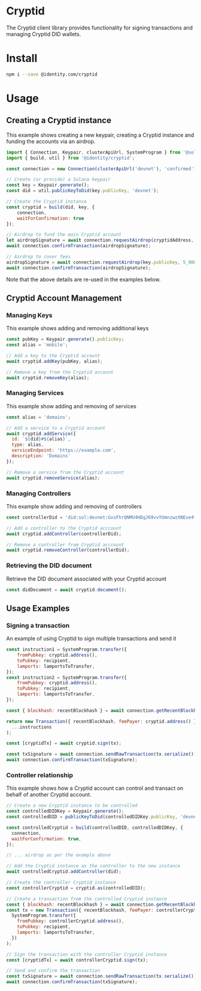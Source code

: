 # Cryptid

The Cryptid client library provides functionality for signing transactions and managing Cryptid DID wallets.

# Install

```sh
npm i --save @identity.com/cryptid
```

# Usage

## Creating a Cryptid instance

This example shows creating a new keypair, creating a Cryptid instance and funding the accounts via an airdrop.

```javascript
import { Connection, Keypair, clusterApiUrl, SystemProgram } from '@solana/web3.js';
import { build, util } from '@identity/cryptid';

const connection = new Connection(clusterApiUrl('devnet'), 'confirmed');

// Create (or provide) a Solana keypair
const key = Keypair.generate();
const did = util.publicKeyToDid(key.publicKey, 'devnet');

// Create the Cryptid instance
const cryptid = build(did, key, {
    connection,
    waitForConfirmation: true
});

// Airdrop to fund the main Cryptid account
let airdropSignature = await connection.requestAirdrop(cryptidAddress, LAMPORTS_PER_SOL);
await connection.confirmTransaction(airdropSignature);

// Airdrop to cover fees
airdropSignature = await connection.requestAirdrop(key.publicKey, 5_000_000);
await connection.confirmTransaction(airdropSignature);
```

Note that the above details are re-used in the examples below.

## Cryptid Account Management

### Managing Keys

This example shows adding and removing additional keys

```javascript
const pubKey = Keypair.generate().publicKey;
const alias = 'mobile';

// Add a key to the Cryptid account
await cryptid.addKey(pubKey, alias);

// Remove a key from the Cryptid account
await cryptid.removeKey(alias);
```

### Managing Services

This example show adding and removing of services

```javascript
const alias = 'domains';

// Add a service to a Cryptid account
await cryptid.addService({
  id: `${did}#${alias}`,
  type: alias,
  serviceEndpoint: 'https://example.com',
  description: 'Domains'
});

// Remove a service from the Cryptid account
await cryptid.removeService(alias);
```

### Managing Controllers

This example show adding and removing of controllers
```javascript
const controllerDid = 'did:sol:devnet:GxsFhrQNMU4HDgJ69vvYUmnzwzXNEve4tskCqTx7SsHK';

// Add a controller to the Cryptid acccount
await cryptid.addController(controllerDid);

// Remove a controller from Cryptid acccount
await cryptid.removeController(controllerDid);
```

### Retrieving the DID document

Retrieve the DID document associated with your Cryptid account
```javascript
const didDocument = await cryptid.document();
```

## Usage Examples

### Signing a transaction
An example of using Cryptid to sign multiple transactions and send it
```javascript
const instruction1 = SystemProgram.transfer({
    fromPubkey: cryptid.address(),
    toPubkey: recipient,
    lamports: lamportsToTransfer,
});
const instruction2 = SystemProgram.transfer({
    fromPubkey: cryptid.address(),
    toPubkey: recipient,
    lamports: lamportsToTransfer,
});

const { blockhash: recentBlockhash } = await connection.getRecentBlockhash();

return new Transaction({ recentBlockhash, feePayer: cryptid.address() }).add(
  ...instructions
);

const [cryptidTx] = await cryptid.sign(tx);

const txSignature = await connection.sendRawTransaction(tx.serialize());
await connection.confirmTransaction(txSignature);
```

### Controller relationship
This example shows how a Cryptid account can control and transact on behalf of another Cryptid account.

```javascript
// Create a new Cryptid instance to be controlled
const controlledDIDKey = Keypair.generate();
const controlledDID = publicKeyToDid(controlledDIDKey.publicKey, 'devnet');

const controlledCryptid = build(controlledDID, controlledDIDKey, {
  connection,
  waitForConfirmation: true,
});

// ... airdrop as per the example above

// Add the Cryptid instance as the controller to the new instance
await controlledCryptid.addController(did);

// Create the controller Cryptid instance
const controllerCryptid = cryptid.as(controlledDID);

// Create a transaction from the controlled Cryptid instance
const { blockhash: recentBlockhash } = await connection.getRecentBlockhash();
const tx = new Transaction({ recentBlockhash, feePayer: controllerCryptid.address() }).add(
  SystemProgram.transfer({
    fromPubkey: controllerCryptid.address(),
    toPubkey: recipient,
    lamports: lamportsToTransfer,
  })
);

// Sign the transaction with the controller Cryptid instance
const [cryptidTx] = await controllerCryptid.sign(tx);

// Send and confirm the transaction
const txSignature = await connection.sendRawTransaction(tx.serialize());
await connection.confirmTransaction(txSignature);
```
